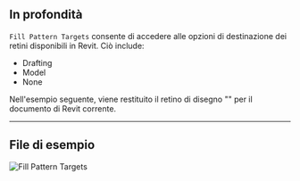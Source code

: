 ## In profondità
`Fill Pattern Targets` consente di accedere alle opzioni di destinazione dei retini disponibili in Revit. Ciò include:
- Drafting
- Model
- None

Nell'esempio seguente, viene restituito il retino di disegno "<Solid Fill>" per il documento di Revit corrente.
___
## File di esempio

![Fill Pattern Targets](./DSRevitNodesUI.FillPatternTargets_img.jpg)
